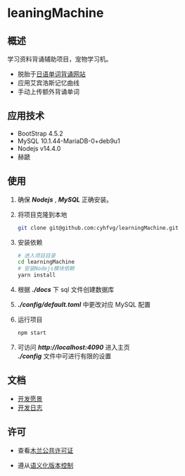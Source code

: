 <!--
 * @Copyright:
 *
 * Copyright (c) 2021 ZhangGuangzhou
 * learningMachine is licensed under Mulan PubL v1.
 * You can use this software according to the terms and conditions of the Mulan PubL v1.
 * You may obtain a copy of Mulan PubL v1 at:
 *             http://license.coscl.org.cn/MulanPubL-1.0
 * THIS SOFTWARE IS PROVIDED ON AN "AS IS" BASIS, WITHOUT WARRANTIES OF ANY KIND,
 * EITHER EXPRESS OR IMPLIED, INCLUDING BUT NOT LIMITED TO NON-INFRINGEMENT,
 * MERCHANTABILITY OR FIT FOR A PARTICULAR PURPOSE.
 * See the Mulan PubL v1 for more details.
 *
 * @Author: ZhangGuangzhou
 * @Date: 2021-02-08
 * @LastEditTime: 2021-02-08
 * @Github: https://github.com/cyhfvg/learningMachine
 * @Description: README
-->

# leaningMachine

## 概述

学习资料背诵辅助项目，宠物学习机。

- 脱胎于[日语单词背诵网站](https://github.com/cyhfvg/nihonngonobennkyo)
- 应用艾宾浩斯记忆曲线
- 手动上传额外背诵单词

## 应用技术

- BootStrap 4.5.2
- MySQL 10.1.44-MariaDB-0+deb9u1
- Nodejs v14.4.0
- 赫蹏

## 使用

1. 确保 **_Nodejs_** , **_MySQL_** 正确安装。

1. 将项目克隆到本地

   ```bash
   git clone git@github.com:cyhfvg/learningMachine.git
   ```

1. 安装依赖

   ```bash
   # 进入项目目录
   cd learningMachine
   # 安装Nodejs模块依赖
   yarn install
   ```

1. 根据 **_./docs_** 下 sql 文件创建数据库
1. **_./config/default.toml_** 中更改对应 MySQL 配置
1. 运行项目
   ```bash
   npm start
   ```
1. 可访问 **_http://localhost:4090_** 进入主页  
   **_./config_** 文件中可进行有限的设置

## 文档

- [开发愿景](./developmentVision.md)
- [开发日志](./developmentLogs.md)

## 许可

- 查看[木兰公共许可证](http://license.coscl.org.cn/MulanPubL-1.0)

- 遵从[语义化版本控制](https://semver.org/lang/zh-CN/)
